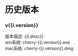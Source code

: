 # 历史版本

<script setup>
import { ref } from 'vue'

const versions = [
    {
        desc:"",
        version:"2.0.4"
    },
    {
        desc:"",
        version:"2.0.2"
    },
      {
        desc:"",
        version:"2.0.0"
    },
      {
        desc:"deepTest录制推荐版本",
        version:"1.1.7"
    }
]
</script>

<div v-for="i in versions">
    <h3>v{{i.version}}</h3>
    <div v-if="i.desc">
    <span>版本描述:</span> <i>{{i.desc}}</i>
    </div>
    <span>win系统:</span>
    <a :href="`http://storage.jd.local/assert/cherrySetup-${i.version}.exe`">cherry-{{i.version}}.exe</a>
    <div>
        <span>mac系统:</span>
        <a :href="`http://storage.jd.local/assert/cherry-${i.version}.dmg`">cherry-{{i.version}}.dmg</a>
    </div>
</div>



